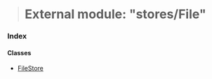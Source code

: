 > # External module: "stores/File"

### Index

#### Classes

* [FileStore](../classes/_stores_file_.filestore.md)